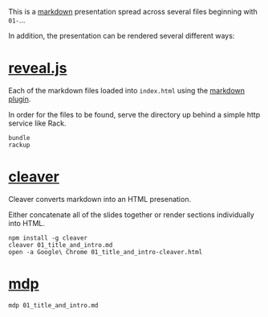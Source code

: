 This is a [markdown](http://daringfireball.net/projects/markdown) presentation spread across several files beginning with `01-`...

In addition, the presentation can be rendered several different ways:

# [reveal.js](https://github.com/hakimel/reveal.js)

Each of the markdown files loaded into `index.html` using the [markdown plugin](https://github.com/hakimel/reveal.js/tree/master/plugin/markdown).

In order for the files to be found, serve the directory up behind a simple http service like Rack.

```
bundle
rackup
```

# [cleaver](https://github.com/jdan/cleaver)

Cleaver converts markdown into an HTML presenation.

Either concatenate all of the slides together or render sections individually into HTML.

```
npm install -g cleaver
cleaver 01_title_and_intro.md
open -a Google\ Chrome 01_title_and_intro-cleaver.html
```

# [mdp](https://github.com/visit1985/mdp)

`mdp 01_title_and_intro.md`
